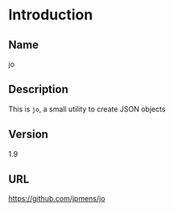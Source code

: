 # Introduction

## Name
jo

## Description
This is `jo`, a small utility to create JSON objects

## Version
1.9

## URL
https://github.com/jpmens/jo
